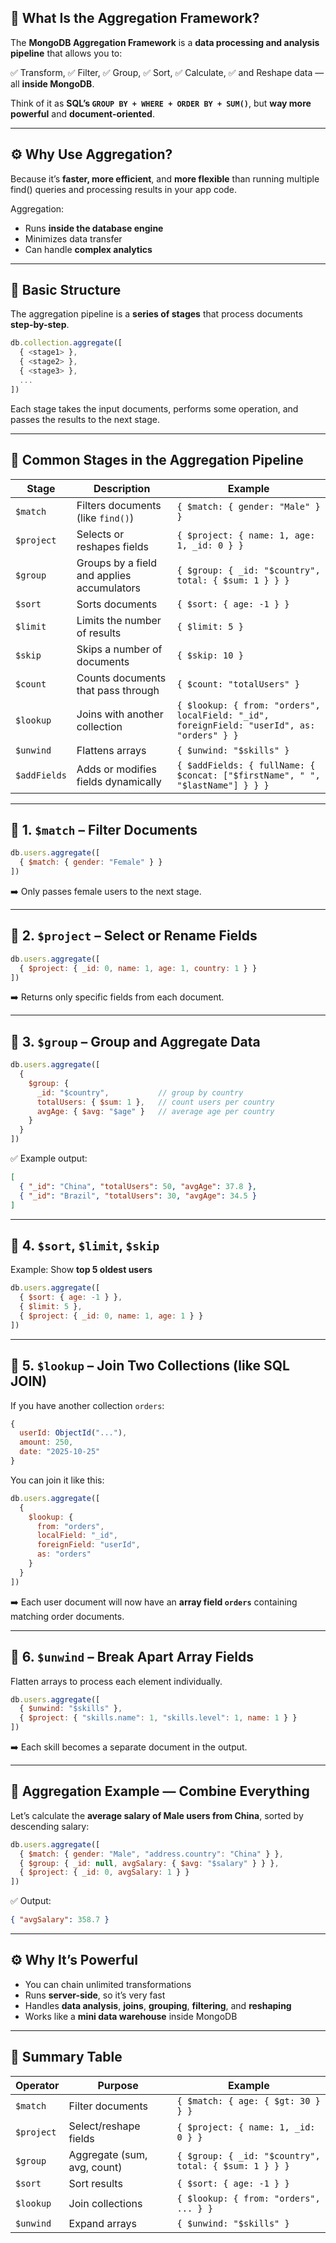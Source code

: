 ## 🧠 What Is the Aggregation Framework?

The **MongoDB Aggregation Framework** is a **data processing and analysis pipeline** that allows you to:

✅ Transform,
✅ Filter,
✅ Group,
✅ Sort,
✅ Calculate,
✅ and Reshape data — all **inside MongoDB**.

Think of it as **SQL’s `GROUP BY + WHERE + ORDER BY + SUM()`**, but **way more powerful** and **document-oriented**.

---

## ⚙️ Why Use Aggregation?

Because it’s **faster, more efficient**, and **more flexible** than running multiple find() queries and processing results in your app code.

Aggregation:

* Runs **inside the database engine**
* Minimizes data transfer
* Can handle **complex analytics**

---

## 🧩 Basic Structure

The aggregation pipeline is a **series of stages** that process documents **step-by-step**.

```js
db.collection.aggregate([
  { <stage1> },
  { <stage2> },
  { <stage3> },
  ...
])
```

Each stage takes the input documents, performs some operation, and passes the results to the next stage.

---

## 🚀 Common Stages in the Aggregation Pipeline

| Stage        | Description                                | Example                                                                                    |
| ------------ | ------------------------------------------ | ------------------------------------------------------------------------------------------ |
| `$match`     | Filters documents (like `find()`)          | `{ $match: { gender: "Male" } }`                                                           |
| `$project`   | Selects or reshapes fields                 | `{ $project: { name: 1, age: 1, _id: 0 } }`                                                |
| `$group`     | Groups by a field and applies accumulators | `{ $group: { _id: "$country", total: { $sum: 1 } } }`                                      |
| `$sort`      | Sorts documents                            | `{ $sort: { age: -1 } }`                                                                   |
| `$limit`     | Limits the number of results               | `{ $limit: 5 }`                                                                            |
| `$skip`      | Skips a number of documents                | `{ $skip: 10 }`                                                                            |
| `$count`     | Counts documents that pass through         | `{ $count: "totalUsers" }`                                                                 |
| `$lookup`    | Joins with another collection              | `{ $lookup: { from: "orders", localField: "_id", foreignField: "userId", as: "orders" } }` |
| `$unwind`    | Flattens arrays                            | `{ $unwind: "$skills" }`                                                                   |
| `$addFields` | Adds or modifies fields dynamically        | `{ $addFields: { fullName: { $concat: ["$firstName", " ", "$lastName"] } } }`              |

---

## 🔹 1. `$match` – Filter Documents

```js
db.users.aggregate([
  { $match: { gender: "Female" } }
])
```

➡️ Only passes female users to the next stage.

---

## 🔹 2. `$project` – Select or Rename Fields

```js
db.users.aggregate([
  { $project: { _id: 0, name: 1, age: 1, country: 1 } }
])
```

➡️ Returns only specific fields from each document.

---

## 🔹 3. `$group` – Group and Aggregate Data

```js
db.users.aggregate([
  {
    $group: {
      _id: "$country",           // group by country
      totalUsers: { $sum: 1 },   // count users per country
      avgAge: { $avg: "$age" }   // average age per country
    }
  }
])
```

✅ Example output:

```json
[
  { "_id": "China", "totalUsers": 50, "avgAge": 37.8 },
  { "_id": "Brazil", "totalUsers": 30, "avgAge": 34.5 }
]
```

---

## 🔹 4. `$sort`, `$limit`, `$skip`

Example: Show **top 5 oldest users**

```js
db.users.aggregate([
  { $sort: { age: -1 } },
  { $limit: 5 },
  { $project: { _id: 0, name: 1, age: 1 } }
])
```

---

## 🔹 5. `$lookup` – Join Two Collections (like SQL JOIN)

If you have another collection `orders`:

```js
{
  userId: ObjectId("..."),
  amount: 250,
  date: "2025-10-25"
}
```

You can join it like this:

```js
db.users.aggregate([
  {
    $lookup: {
      from: "orders",
      localField: "_id",
      foreignField: "userId",
      as: "orders"
    }
  }
])
```

➡️ Each user document will now have an **array field `orders`** containing matching order documents.

---

## 🔹 6. `$unwind` – Break Apart Array Fields

Flatten arrays to process each element individually.

```js
db.users.aggregate([
  { $unwind: "$skills" },
  { $project: { "skills.name": 1, "skills.level": 1, name: 1 } }
])
```

➡️ Each skill becomes a separate document in the output.

---

## 🧠 Aggregation Example — Combine Everything

Let’s calculate the **average salary of Male users from China**, sorted by descending salary:

```js
db.users.aggregate([
  { $match: { gender: "Male", "address.country": "China" } },
  { $group: { _id: null, avgSalary: { $avg: "$salary" } } },
  { $project: { _id: 0, avgSalary: 1 } }
])
```

✅ Output:

```json
{ "avgSalary": 358.7 }
```

---

## ⚙️ Why It’s Powerful

* You can chain unlimited transformations
* Runs **server-side**, so it’s very fast
* Handles **data analysis**, **joins**, **grouping**, **filtering**, and **reshaping**
* Works like a **mini data warehouse** inside MongoDB

---

## 🧩 Summary Table

| Operator   | Purpose                     | Example                                               |
| ---------- | --------------------------- | ----------------------------------------------------- |
| `$match`   | Filter documents            | `{ $match: { age: { $gt: 30 } } }`                    |
| `$project` | Select/reshape fields       | `{ $project: { name: 1, _id: 0 } }`                   |
| `$group`   | Aggregate (sum, avg, count) | `{ $group: { _id: "$country", total: { $sum: 1 } } }` |
| `$sort`    | Sort results                | `{ $sort: { age: -1 } }`                              |
| `$lookup`  | Join collections            | `{ $lookup: { from: "orders", ... } }`                |
| `$unwind`  | Expand arrays               | `{ $unwind: "$skills" }`                              |